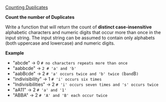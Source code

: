 [Counting Duplicates](https://www.codewars.com/kata/54bf1c2cd5b56cc47f0007a1/elixir)

**Count the number of Duplicates**

Write a function that will return the count of **distinct case-insensitive** alphabetic characters and numeric digits that occur more than once in the input string. The input string can be assumed to contain only alphabets (both uppercase and lowercase) and numeric digits.

**Example**
* "abcde" -> 0 `# no characters repeats more than once`
* "aabbcde" -> `2 # 'a' and 'b'`
* "aabBcde" -> 2 `# 'a' occurs twice and 'b' twice (`b` and `B`)`
* "indivisibility" -> 1 `# 'i' occurs six times`
* "Indivisibilities" -> 2 `# 'i' occurs seven times and 's' occurs twice`
* "aA11" -> 2 `# 'a' and '1'`
* "ABBA" -> 2 `# 'A' and 'B' each occur twice`
